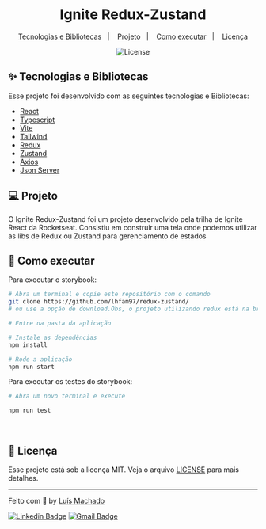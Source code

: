 <h1 align="center">Ignite Redux-Zustand</h1>

<p align="center">
  <a href="#-tecnologias-e-bibliotecas">Tecnologias e Bibliotecas</a>&nbsp;&nbsp;&nbsp;|&nbsp;&nbsp;&nbsp;
  <a href="#-projeto">Projeto</a>&nbsp;&nbsp;&nbsp;|&nbsp;&nbsp;&nbsp;
  <a href="#-como-executar">Como executar</a>&nbsp;&nbsp;&nbsp;|&nbsp;&nbsp;&nbsp;
  <a href="#memo-licença">Licença</a>
</p>

<p align="center">
  <img alt="License" src="https://img.shields.io/static/v1?label=license&message=MIT&color=8257E5&labelColor=000000">

</p>


## ✨ Tecnologias e Bibliotecas

Esse projeto foi desenvolvido com as seguintes tecnologias e Bibliotecas:

* <a href="https://reactjs.org"> React </a>
* <a href="https://www.typescriptlang.org"> Typescript </a>
* <a href="https://vitejs.dev"> Vite </a>
* <a href="https://tailwindcss.com"> Tailwind </a>
* <a href="https://redux.js.org/"> Redux </a>
* <a href="https://zustand-demo.pmnd.rs/"> Zustand </a>
* <a href="https://axios-http.com"> Axios </a>
* <a href="https://www.npmjs.com/package/json-server"> Json Server </a>

## 💻 Projeto

O Ignite Redux-Zustand foi um projeto desenvolvido pela trilha de Ignite React da Rocketseat. Consistiu em construir uma tela onde podemos utilizar as libs de Redux ou Zustand para gerenciamento de estados

## 🚀 Como executar

Para executar o storybook:

```bash
# Abra um terminal e copie este repositório com o comando
git clone https://github.com/lhfam97/redux-zustand/
# ou use a opção de download.Obs, o projeto utilizando redux está na branch de redux, enquanto o projeto utilizando zustand está na branch de zustand

# Entre na pasta da aplicação 

# Instale as dependências
npm install

# Rode a aplicação
npm run start

```

Para executar os testes do storybook:

```bash
# Abra um novo terminal e execute

npm run test

```

<br>

## :memo: Licença

Esse projeto está sob a licença MIT. Veja o arquivo [LICENSE](LICENSE.md) para mais detalhes.

---


Feito com :purple_heart: by [Luís Machado](https://github.com/lhfam97)

[![Linkedin Badge](https://img.shields.io/badge/-Luis%20Machado-blue?style=flat-square&logo=Linkedin&logoColor=white&link=https://www.linkedin.com/in/luís-henrique-machado-98037a127/)](https://www.linkedin.com/in/luís-henrique-machado-98037a127/) 
[![Gmail Badge](https://img.shields.io/badge/-lhfam97@gmail.com-c14438?style=flat-square&logo=Gmail&logoColor=white&link=mailto:lhfam97@gmail.com)](mailto:lhfam97@gmail.com)
